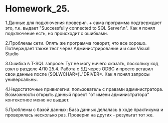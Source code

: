 # Homework_25.
1.Данные для подключения проверил. + сама программа подтверждает это, т.к. выдает "Successfully connected to SQL Server\n". Как я понял подключение есть, но происходит с ошибками.

2.Проблемы сети. Опять же программа говорит, что все хорошо. Потверждает также тест через Администрирование и и сам Visual Studio 

3.Ошибка в T-SQL запросе: Тут не могу ничего сказать, поскольку код взял в разделе 4/10  25.4. Работа с БД через ODBC и просто вставил свои данные после (SQLWCHAR*)L"DRIVER=. Как я понял запросы универсальны.

4.Недостаточные привилегии: пользователь с правами администратора. Возможности открыть данный проект "от имени администратора" контекстное меню не выдает.

5.Проблемы с базой данных: База данных делалась в ходе практикума и проверялась несколько раз. Проверил на других - результат тот же.
